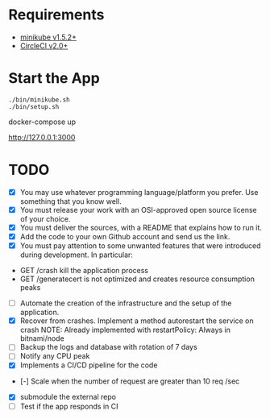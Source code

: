 # Requirements

 - [minikube v1.5.2+](https://minikube.sigs.k8s.io/)
 - [CircleCI v2.0+](https://circleci.com/docs/2.0/local-cli/)

# Start the App

```
./bin/minikube.sh
./bin/setup.sh
```

docker-compose up

http://127.0.0.1:3000

# TODO

 - [X] You may use whatever programming language/platform you prefer. Use something that you know well.
 - [X] You must release your work with an OSI-approved open source license of your choice.
 - [X] You must deliver the sources, with a README that explains how to run it.
 - [X] Add the code to your own Github account and send us the link.
 - [X]  You must pay attention to some unwanted features that were introduced during development. In particular:
   - GET /crash kill the application process
   - GET /generatecert is not optimized and creates resource consumption peaks
 - [ ] Automate the creation of the infrastructure and the setup of the application.
 - [X] Recover from crashes. Implement a method autorestart the service on crash
   NOTE: Already implemented with restartPolicy: Always in bitnami/node
 - [ ] Backup the logs and database with rotation of 7 days
 - [ ] Notify any CPU peak
 - [X] Implements a CI/CD pipeline for the code
 - [-] Scale when the number of request are greater than 10 req /sec
 - [X] submodule the external repo
 - [ ] Test if the app responds in CI
